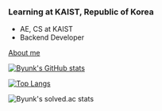 ### Learning at KAIST, Republic of Korea
 - AE, CS at KAIST
 - Backend Developer

[About me](https://byunk.github.io/portfolio/)

[![Byunk's GitHub stats](https://github-readme-stats.vercel.app/api?username=Byunk)](https://github.com/anuraghazra/github-readme-stats)

[![Top Langs](https://github-readme-stats.vercel.app/api/top-langs/?username=Byunk)](https://github.com/anuraghazra/github-readme-stats)

![Byunk's solved.ac stats](https://github-readme-solvedac.hyp3rflow.vercel.app/api/?handle=clearman001)


<!--
**Byunk/Byunk** is a ✨ _special_ ✨ repository because its `README.md` (this file) appears on your GitHub profile.

Here are some ideas to get you started:

- 🔭 I’m currently working on ...
- 🌱 I’m currently learning ...
- 👯 I’m looking to collaborate on ...
- 🤔 I’m looking for help with ...
- 💬 Ask me about ...
- 📫 How to reach me: ...
- 😄 Pronouns: ...
- ⚡ Fun fact: ...
-->
